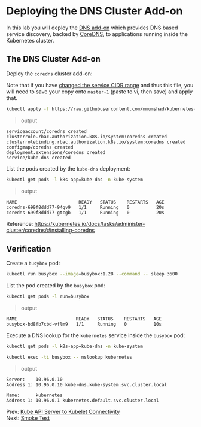 # Deploying the DNS Cluster Add-on

In this lab you will deploy the [DNS add-on](https://kubernetes.io/docs/concepts/services-networking/dns-pod-service/) which provides DNS based service discovery, backed by [CoreDNS](https://coredns.io/), to applications running inside the Kubernetes cluster.

## The DNS Cluster Add-on

[//]: # (host:master-1)

Deploy the `coredns` cluster add-on:

Note that if you have [changed the service CIDR range](./01-prerequisites.md#service-network) and thus this file, you will need to save your copy onto `master-1` (paste to vi, then save) and apply that.

```bash
kubectl apply -f https://raw.githubusercontent.com/mmumshad/kubernetes-the-hard-way/master/deployments/coredns.yaml
```

> output

```
serviceaccount/coredns created
clusterrole.rbac.authorization.k8s.io/system:coredns created
clusterrolebinding.rbac.authorization.k8s.io/system:coredns created
configmap/coredns created
deployment.extensions/coredns created
service/kube-dns created
```

List the pods created by the `kube-dns` deployment:

[//]: # (command:kubectl wait deployment -n kube-system coredns --for condition=Available=True --timeout=90s)

```bash
kubectl get pods -l k8s-app=kube-dns -n kube-system
```

> output

```
NAME                       READY   STATUS    RESTARTS   AGE
coredns-699f8ddd77-94qv9   1/1     Running   0          20s
coredns-699f8ddd77-gtcgb   1/1     Running   0          20s
```

Reference: https://kubernetes.io/docs/tasks/administer-cluster/coredns/#installing-coredns

## Verification

Create a `busybox` pod:

```bash
kubectl run busybox --image=busybox:1.28 --command -- sleep 3600
```

[//]: # (command:kubectl wait pods -n default -l run=busybox --for condition=Ready --timeout=90s)


List the pod created by the `busybox` pod:

```bash
kubectl get pods -l run=busybox
```

> output

```
NAME                      READY   STATUS    RESTARTS   AGE
busybox-bd8fb7cbd-vflm9   1/1     Running   0          10s
```

Execute a DNS lookup for the `kubernetes` service inside the `busybox` pod:

[//]: # (sleep:30)

```bash
kubectl get pods -l k8s-app=kube-dns -n kube-system
```

```bash
kubectl exec -ti busybox -- nslookup kubernetes
```

> output

```
Server:    10.96.0.10
Address 1: 10.96.0.10 kube-dns.kube-system.svc.cluster.local

Name:      kubernetes
Address 1: 10.96.0.1 kubernetes.default.svc.cluster.local
```

Prev: [Kube API Server to Kubelet Connectivity](14-kube-apiserver-to-kubelet.md)</br>
Next: [Smoke Test](16-smoke-test.md)
